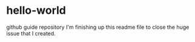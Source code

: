 # hello-world
github guide repository
I'm finishing up this readme file to close the 
huge issue that I created.

